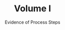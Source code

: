 ---
title: Volume I
subtitle: Evidence of Process Steps
order: 100
layout: table-of-contents
presentation: abstract
slug: .
---
